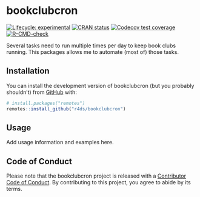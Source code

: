 
<!-- README.md is generated from README.Rmd. Please edit that file -->

# bookclubcron

<!-- badges: start -->

[![Lifecycle:
experimental](https://img.shields.io/badge/lifecycle-experimental-orange.svg)](https://lifecycle.r-lib.org/articles/stages.html#experimental)
[![CRAN
status](https://www.r-pkg.org/badges/version/bookclubcron)](https://CRAN.R-project.org/package=bookclubcron)
[![Codecov test
coverage](https://codecov.io/gh/r4ds/bookclubcron/branch/main/graph/badge.svg)](https://app.codecov.io/gh/r4ds/bookclubcron?branch=main)
[![R-CMD-check](https://github.com/r4ds/bookclubcron/actions/workflows/R-CMD-check.yaml/badge.svg)](https://github.com/r4ds/bookclubcron/actions/workflows/R-CMD-check.yaml)
<!-- badges: end -->

Several tasks need to run multiple times per day to keep book clubs
running. This packages allows me to automate (most of) those tasks.

## Installation

You can install the development version of bookclubcron (but you
probably shouldn’t) from [GitHub](https://github.com/) with:

``` r
# install.packages("remotes")
remotes::install_github("r4ds/bookclubcron")
```

## Usage

Add usage information and examples here.

## Code of Conduct

Please note that the bookclubcron project is released with a
[Contributor Code of
Conduct](https://r4ds.github.io/bookclubcron/CODE_OF_CONDUCT.html). By
contributing to this project, you agree to abide by its terms.
